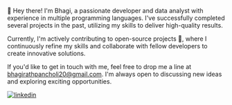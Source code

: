 👋 Hey there! I'm Bhagi, a passionate developer and data analyst with experience in multiple programming languages. I've successfully completed several projects in the past, utilizing my skills to deliver high-quality results.

Currently, I'm actively contributing to open-source projects 🌱, where I continuously refine my skills and collaborate with fellow developers to create innovative solutions.

If you'd like to get in touch with me, feel free to drop me a line at bhagirathpancholi20@gmail.com. I'm always open to discussing new ideas and exploring exciting opportunities.

[![linkedin](https://img.shields.io/badge/linkedin-0A66C2?style=for-the-badge&logo=linkedin&logoColor=white)](https://www.linkedin.com/in/bhagirathpancholi20/)

<!---
# Hi, 👋 I'm Bhagi! 
I ❤ Open Source---> 

<!---## 🚀 About Me
I'm a full stack developer and data analyst. --->


<!---## 🔗 Links 
[![portfolio](https://img.shields.io/badge/my_portfolio-000?style=for-the-badge&logo=ko-fi&logoColor=white)](https://katherineoelsner.com/)
[![linkedin](https://img.shields.io/badge/linkedin-0A66C2?style=for-the-badge&logo=linkedin&logoColor=white)](https://www.linkedin.com/)
[![twitter](https://img.shields.io/badge/twitter-1DA1F2?style=for-the-badge&logo=twitter&logoColor=white)](https://twitter.com/BhagiAi)--->


<!---## Other Common Github Profile Sections
👩‍💻 I'm currently working on...

🧠 I'm currently learning...

👯‍♀️ I'm looking to collaborate on...

🤔 I'm looking for help with...

💬 Ask me about...

📫 How to reach me...

😄 Pronouns...

⚡️ Fun fact... --->


<!--- ## 🛠 Skills
Javascript, HTML, CSS... --->




<!---

- 👀 Looking for Job in Data Field. 
- 🌱 I’m currently learning Model Development, Data Analytics.

bhagirath20/bhagirath20 is a ✨ special ✨ repository because its `README.md` (this file) appears on your GitHub profile.
You can click the Preview link to take a look at your changes.
--->

